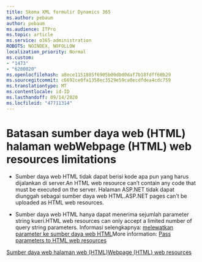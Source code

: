 ```yaml
---
title: Skema XML formulir Dynamics 365
ms.author: pebaum
author: pebaum
ms.audience: ITPro
ms.topic: article
ms.service: o365-administration
ROBOTS: NOINDEX, NOFOLLOW
localization_priority: Normal
ms.custom:
- "1473"
- "6200020"
ms.openlocfilehash: a8ece1151885f6905b00dbd0daf7b18fdff60b29
ms.sourcegitcommit: c6692ce0fa1358ec3529e59ca0ecdfdea4cdc759
ms.translationtype: MT
ms.contentlocale: id-ID
ms.lasthandoff: 09/14/2020
ms.locfileid: "47711314"
---
```

# <a name="webpage-html-web-resources-limitations"></a><span data-ttu-id="5b52c-102">Batasan sumber daya web (HTML) halaman web</span><span class="sxs-lookup"><span data-stu-id="5b52c-102">Webpage (HTML) web resources limitations</span></span>

* <span data-ttu-id="5b52c-103">Sumber daya web HTML tidak dapat berisi kode apa pun yang harus dijalankan di server.</span><span class="sxs-lookup"><span data-stu-id="5b52c-103">An HTML web resource can’t contain any code that must be executed on the server.</span></span> <span data-ttu-id="5b52c-104">Halaman ASP.NET tidak dapat diunggah sebagai sumber daya web HTML.</span><span class="sxs-lookup"><span data-stu-id="5b52c-104">ASP.NET pages can’t be uploaded as HTML web resources.</span></span>

* <span data-ttu-id="5b52c-105">Sumber daya web HTML hanya dapat menerima sejumlah parameter string kueri.</span><span class="sxs-lookup"><span data-stu-id="5b52c-105">HTML web resources can only accept a limited number of query string parameters.</span></span> <span data-ttu-id="5b52c-106">Informasi selengkapnya: [melewatkan parameter ke sumber daya web HTML](https://docs.microsoft.com/dynamics365/customer-engagement/developer/webpage-html-web-resources#BKMK_PassingParametersToWebResources)</span><span class="sxs-lookup"><span data-stu-id="5b52c-106">More information: [Pass parameters to HTML web resources](https://docs.microsoft.com/dynamics365/customer-engagement/developer/webpage-html-web-resources#BKMK_PassingParametersToWebResources)</span></span>

[<span data-ttu-id="5b52c-107">Sumber daya web halaman web (HTML)</span><span class="sxs-lookup"><span data-stu-id="5b52c-107">Webpage (HTML) web resources</span></span>](https://docs.microsoft.com/dynamics365/customer-engagement/developer/webpage-html-web-resources)
